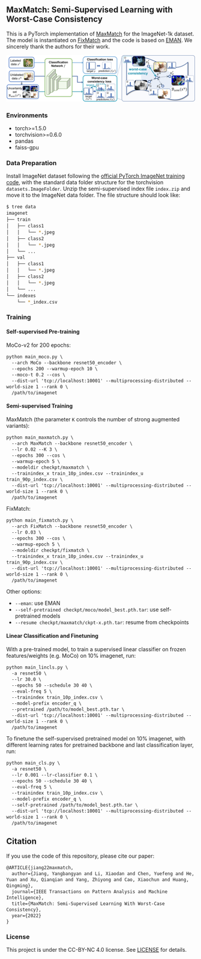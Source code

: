 ## MaxMatch: Semi-Supervised Learning with Worst-Case Consistency

This is a PyTorch implementation of [MaxMatch](https://arxiv.org/abs/2209.12611) for the ImageNet-1k dataset. The model is instantiated on [FixMatch](https://arxiv.org/abs/2001.07685) and the code is based on [EMAN](https://github.com/amazon-science/exponential-moving-average-normalization). We sincerely thank the authors for their work.

![image](framework.png)


### Environments

* torch>=1.5.0
* torchvision>=0.6.0
* pandas
* faiss-gpu


### Data Preparation

Install ImageNet dataset following the [official PyTorch ImageNet training code](https://github.com/pytorch/examples/tree/master/imagenet), with the standard data folder structure for the torchvision ``datasets.ImageFolder``. Unzip the semi-supervised index file ``index.zip`` and move it to the ImageNet data folder. The file structure should look like:

  ```bash
  $ tree data
  imagenet
  ├── train
  │   ├── class1
  │   │   └── *.jpeg
  │   ├── class2
  │   │   └── *.jpeg
  │   └── ...
  ├── val
  │   ├── class1
  │   │   └── *.jpeg
  │   ├── class2
  │   │   └── *.jpeg
  │   └── ...
  └── indexes
      └── *_index.csv
  ```

### Training

#### Self-supervised Pre-training
MoCo-v2 for 200 epochs:
```
python main_moco.py \
  --arch MoCo --backbone resnet50_encoder \
  --epochs 200 --warmup-epoch 10 \
  --moco-t 0.2 --cos \
  --dist-url 'tcp://localhost:10001' --multiprocessing-distributed --world-size 1 --rank 0 \
  /path/to/imagenet
```

#### Semi-supervised Training
MaxMatch (the parameter ``K`` controls the number of strong augmented variants):
```
python main_maxmatch.py \
  --arch MaxMatch --backbone resnet50_encoder \
  --lr 0.02 --K 3 \
  --epochs 300 --cos \
  --warmup-epoch 5 \
  --modeldir checkpt/maxmatch \
  --trainindex_x train_10p_index.csv --trainindex_u train_90p_index.csv \
  --dist-url 'tcp://localhost:10001' --multiprocessing-distributed --world-size 1 --rank 0 \
  /path/to/imagenet
```

FixMatch:
```
python main_fixmatch.py \
  --arch FixMatch --backbone resnet50_encoder \
  --lr 0.03 \
  --epochs 300 --cos \
  --warmup-epoch 5 \
  --modeldir checkpt/fixmatch \
  --trainindex_x train_10p_index.csv --trainindex_u train_90p_index.csv \
  --dist-url 'tcp://localhost:10001' --multiprocessing-distributed --world-size 1 --rank 0 \
  /path/to/imagenet
```

Other options:
* ``--eman``: use EMAN
* ``--self-pretrained checkpt/moco/model_best.pth.tar``: use self-pretrained models
* ``--resume checkpt/maxmatch/ckpt-x.pth.tar``: resume from checkpoints

#### Linear Classification and Finetuning

With a pre-trained model, to train a supervised linear classifier on frozen features/weights (e.g. MoCo) on 10% imagenet, run:
```
python main_lincls.py \
  -a resnet50 \
  --lr 30.0 \
  --epochs 50 --schedule 30 40 \
  --eval-freq 5 \
  --trainindex train_10p_index.csv \
  --model-prefix encoder_q \
  --pretrained /path/to/model_best.pth.tar \
  --dist-url 'tcp://localhost:10001' --multiprocessing-distributed --world-size 1 --rank 0 \
  /path/to/imagenet
```

To finetune the self-supervised pretrained model on 10% imagenet, with different learning rates for pretrained backbone and last classification layer, run:
```
python main_cls.py \
  -a resnet50 \
  --lr 0.001 --lr-classifier 0.1 \
  --epochs 50 --schedule 30 40 \
  --eval-freq 5 \
  --trainindex train_10p_index.csv \
  --model-prefix encoder_q \
  --self-pretrained /path/to/model_best.pth.tar \
  --dist-url 'tcp://localhost:10001' --multiprocessing-distributed --world-size 1 --rank 0 \
  /path/to/imagenet
```


## Citation

If you use the code of this repository, please cite our paper:
```
@ARTICLE{jiang22maxmatch,
  author={Jiang, Yangbangyan and Li, Xiaodan and Chen, Yuefeng and He, Yuan and Xu, Qianqian and Yang, Zhiyong and Cao, Xiaochun and Huang, Qingming},
  journal={IEEE Transactions on Pattern Analysis and Machine Intelligence},
  title={MaxMatch: Semi-Supervised Learning With Worst-Case Consistency},
  year={2022}
}
```


### License

This project is under the CC-BY-NC 4.0 license. See [LICENSE](LICENSE) for details.
